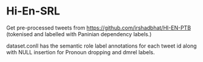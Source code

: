 # Hi-En-SRL


Get pre-processed tweets from https://github.com/irshadbhat/HI-EN-PTB (tokenised and labelled with Paninian dependency labels.)


dataset.conll has the semantic role label annotations for each tweet id along with NULL insertion for Pronoun dropping and dmrel labels.
